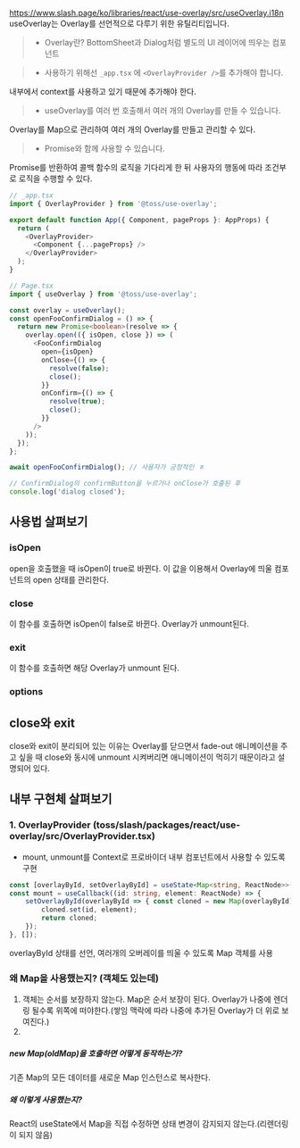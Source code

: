 https://www.slash.page/ko/libraries/react/use-overlay/src/useOverlay.i18n
useOverlay는 Overlay를 선언적으로 다루기 위한 유틸리티입니다.

>- Overlay란? BottomSheet과 Dialog처럼 별도의 UI 레이어에 띄우는 컴포넌트

>- 사용하기 위해선 `_app.tsx` 에 `<OverlayProvider />`를 추가해야 합니다.

내부에서 context를 사용하고 있기 때문에 추가해야 한다.

>- useOverlay를 여러 번 호출해서 여러 개의 Overlay를 만들 수 있습니다.

Overlay를 Map으로 관리하여 여러 개의 Overlay를 만들고 관리할 수 있다.

>- Promise와 함께 사용할 수 있습니다.

Promise를 반환하여 콜백 함수의 로직을 기다리게 한 뒤 사용자의 행동에 따라 조건부로 로직을 수행할 수 있다.
```ts
// _app.tsx
import { OverlayProvider } from '@toss/use-overlay';

export default function App({ Component, pageProps }: AppProps) {
  return (
    <OverlayProvider>
      <Component {...pageProps} />
    </OverlayProvider>
  );
}

// Page.tsx
import { useOverlay } from '@toss/use-overlay';

const overlay = useOverlay();
const openFooConfirmDialog = () => {
  return new Promise<boolean>(resolve => {
    overlay.open(({ isOpen, close }) => (
      <FooConfirmDialog
        open={isOpen}
        onClose={() => {
          resolve(false);
          close();
        }}
        onConfirm={() => {
          resolve(true);
          close();
        }}
      />
    ));
  });
};

await openFooConfirmDialog(); // 사용자가 긍정적인 ㅎ

// ConfirmDialog의 confirmButton을 누르거나 onClose가 호출된 후
console.log('dialog closed');
```

## 사용법 살펴보기
### isOpen
open을 호출했을 때 isOpen이 true로 바뀐다. 이 값을 이용해서 Overlay에 띄울 컴포넌트의 open 상태를 관리한다.
### close
이 함수를 호출하면 isOpen이 false로 바뀐다. Overlay가 unmount된다.
### exit
이 함수를 호출하면 해당 Overlay가 unmount 된다.
### options

## close와 exit
close와 exit이 분리되어 있는 이유는 Overlay를 닫으면서 fade-out 애니메이션을 주고 싶을 때 close와 동시에 unmount 시켜버리면 애니메이션이 먹히기 때문이라고 설명되어 있다.


## 내부 구현체 살펴보기
### 1. OverlayProvider (toss/slash/packages/react/use-overlay/src/OverlayProvider.tsx)
- mount, unmount를 Context로 프로바이더 내부 컴포넌트에서 사용할 수 있도록 구현
```ts
const [overlayById, setOverlayById] = useState<Map<string, ReactNode>>(new Map());
const mount = useCallback((id: string, element: ReactNode) => {
	setOverlayById(overlayById => { const cloned = new Map(overlayById);
		cloned.set(id, element);
		return cloned;
	});
}, []);
```
overlayById 상태를 선언, 여러개의 오버레이를 띄울 수 있도록 Map 객체를 사용
### 왜 Map을 사용했는지? (객체도 있는데)
1. 객체는 순서를 보장하지 않는다. Map은 순서 보장이 된다. Overlay가 나중에 렌더링 될수록 위쪽에 떠야한다.(쌓임 맥락에 따라 나중에 추가된 Overlay가 더 위로 보여진다.)
2. 
##### new Map(oldMap)을 호출하면 어떻게 동작하는가?
기존 Map의 모든 데이터를 새로운 Map 인스턴스로 복사한다.
##### 왜 이렇게 사용했는지?
React의 useState에서 Map을 직접 수정하면 상태 변경이 감지되지 않는다.(리렌더링이 되지 않음)
